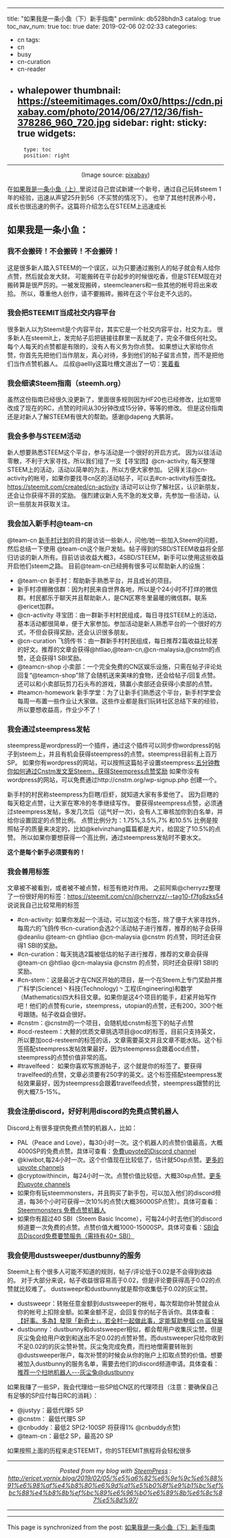 
---
title: "如果我是一条小鱼（下）新手指南"
permlink: db528bhdn3
catalog: true
toc_nav_num: true
toc: true
date: 2019-02-06 02:02:33
categories:
- cn
tags:
- cn
- busy
- cn-curation
- cn-reader
- whalepower
thumbnail: https://steemitimages.com/0x0/https://cdn.pixabay.com/photo/2014/06/27/12/36/fish-378286_960_720.jpg
sidebar:
    right:
        sticky: true
widgets:
    -
        type: toc
        position: right
---


<center><img src="https://steemitimages.com/0x0/https://cdn.pixabay.com/photo/2014/06/27/12/36/fish-378286_960_720.jpg" alt="" /><br/>
    (Image source: <a href="https://steemitimages.com/0x0/https://cdn.pixabay.com/photo/2014/06/27/12/36/fish-378286_960_720.jpg">pixabay</a>)
    </center>

在<a href="https://steemit.com/cn/@ericet/mh36937ytn">如果我是一条小鱼（上）</a>里说过自己尝试新建一个新号，通过自己玩转steem 1年的经验，迅速从声望25升到56（不买赞的情况下）。
也举了其他村民养小号，成长也很迅速的例子。这篇将介绍怎么在STEEM上迅速成长

<h2>如果我是一条小鱼：</h2>

<h3>我不会搬砖！不会搬砖！不会搬砖！</h3>

这是很多新人踏入STEEM的一个误区，以为只要通过搬别人的帖子就会有人给你点赞，然后就会发大财。
可能搬砖在平台起步的时候很吃香，但是STEEM现在对搬砖算是很严厉的。一被发现搬砖，steemcleaners和一些其他的帐号将出来收拾。
所以，尊重他人创作，请不要搬砖。搬砖在这个平台走不久远的。

<h3>我会把STEEMIT当成社交内容平台</h3>

很多新人以为Steemit是个内容平台，其实它是一个社交内容平台，社交为主。
很多新人在steemit上，发完帖子后把链接往群里一丢就走了，完全不做任何社交。
每个人每天的点赞都是有限的，没有人有义务为你点赞。
如果想让大家给你点赞，你首先先把他们当作朋友，真心对待，多到他们的帖子留言点赞，而不是把他们当作点赞机器人。
瓜叔@aellly这篇吐槽文道出了一切：<a href="https://steemit.com/@aellly/hevje9i1x9">笑着看</a>

<h3>我会细读Steem指南（steemh.org）</h3>

虽然这份指南已经很久没更新了，里面很多规则因为HF20也已经修改，比如宽带改成了现在的RC，点赞的时间从30分钟改成15分钟，等等的修改。
但是这份指南还是对新人了解STEEM有很大的帮助。感谢@dapeng 大鹏哥。

<h3>我会多参与STEEM活动</h3>

新人想要熟悉STEEM这个平台，参与活动是一个很好的开启方式。
因为以往活动零散，不利于大家寻找，所以我们组了一支【寻宝团】@cn-activity, 每天整理STEEM上的活动，活动以简单的为主，所以方便大家参加。
记得关注@cn-activity的帐号，如果你要找寻cn区的活动帖子，可以去#cn-activity标签查找。https://steemit.com/created/cn-activity
活动可以让你了解社区，认识新朋友，还会让你获得不菲的奖励。
强烈建议新人先不急的发文章，先参加一些活动，认识一些朋友并获取关注。

<h3>我会加入新手村@team-cn</h3>

@team-cn <a href="https://steemit.com/cn/@team-cn/steemit-cn">新手村计划</a>的目的是访谈一些新人，问他/她一些加入Steem的问题，然后总结一下使用 @team-cn这个账户发帖。帖子得到的SBD/STEEM收益将全部归访谈的新人所有。目前访谈收益大概3，4SBD/STEEM，新手可以使用这些收益开启他们steem之路。
目前@team-cn已经拥有很多可以帮助新人的设施：
* @team-cn 新手村：帮助新手熟悉平台，并且成长的项目。
* 新手村凉棚微信群：因为村民来自世界各地，所以是个24小时不打烊的微信群。村民都乐于聊天并且帮助新人，是CN区寒冬里最暖的微信群。联系@ericet加群。
* @cn-activity 寻宝团：由一群新手村村民组成，每日寻找STEEM上的活动，基本活动都很简单，便于大家参加。参加活动是新人熟悉平台的一个很好的方式，不但会获得奖励，还会认识很多朋友。
* @cn-curation 飞鸽传书：由一群新手村村民组成，每日推荐2篇收益比较差的好文。推荐的文章会获得@htliao,@team-cn,@cn-malaysia,@cnstm的点赞，还会获得1 SBI奖励。
* @teamcn-shop 小卖部：一个完全免费的CN区娱乐设施，只需在帖子评论处回复“@teamcn-shop"除了会随机送来美味的食物，还会给帖子/回复点赞。还可以和小卖部玩剪刀石头布的游戏，猜赢小卖部还会获得小卖部的点赞。
* #teamcn-homework 新手学堂：为了让新手们熟悉这个平台，新手村学堂会每周一布置一些作业让大家做。这些作业都是我们玩转社区总结下来的经验，所以要想收益高，作业少不了！

<h3>我会通过steempress发帖</h3>

steempress是wordpress的一个插件，通过这个插件可以同步你wordpress的帖子到steem上，并且有机会获得steempress的点赞。steempress目前有上百万SP。
如果你有wordpress的网站，可以按照这篇帖子设置steempress:<a href="https://steemit.com/@iguazi123/cnstmsteemsteempress-ik2wor7ejj">五分钟教你如何通过Cnstm发文至Steem，获得Steempress点赞奖励</a>
如果你没有wordpress的网站，可以免费通过http://cnstm.org/wp-signup.php 创建一个。

新手村的村民称steempress为巨瞎/巨虾，就知道大家有多爱他了。
因为巨瞎的每天稳定点赞，让大家在寒冷的冬季继续写作。
要获得steempress点赞，必须通过steempress发帖，多发几次后（运气好一次)，会有人工审核加你到白名单，并给你设置固定的点赞比例。
点赞比例分为：1.75%,3.5%,7% 和10.5%
比例是按照帖子的质量来决定的，比如@kelvinzhang篇篇都是大片，给固定了10.5%的点赞。
所以如果你要想获得一个高比例，通过steempress发帖时不要水文。

<strong>这个是每个新手必须要有的！</strong>

<h3>我会善用标签</h3>

文章被不被看到，或者被不被点赞，标签有绝对作用。
之前阿紫@cherryzz整理了一份很好用的标签：https://steemit.com/cn/@cherryzz/--tag10-f7fg8zks54
说说我自己比较常用的标签
* #cn-activity: 如果你发起一个活动，可以加这个标签，除了便于大家寻找外，每周六的飞鸽传书cn-curation会选2个活动帖子进行推荐，推荐的帖子会获得@deanliu @team-cn @htliao @cn-malaysia @cnstm 的点赞，同时还会获得1 SBI的奖励。
* #cn-curation：每天挑选2篇被低估的帖子进行推荐，推荐的文章会获得@team-cn @htliao @cn-malaysia @cnstm 的点赞，同时还会获得1 SBI的奖励。
* #cn-stem：这是最近才在CN区开始的项目，是一个在Steem上专门奖励并推广科学(Science)丶科技(Technology)丶工程(Engineering)和数学（Mathematics)四大科目文章。如果你是这4个项目的能手，赶紧开始写作吧！他们的点赞有curie，steempress，utopian的点赞，还有200，300个帐号跟随。帖子收益会很好。
* #cnstm：@cnstm的一个项目，会随机给cnstm标签下的帖子点赞
* #ocd-resteem：大鲸的优质文章挑选项目@ocd的标签，目前只支持英文，所以要加ocd-resteem的标签的话，文章需要英文并且文章不能水贴。这个标签搭配steempress发帖效果最好，因为steempress会跟着ocd点赞，steempress的点赞价值非常的高。
* #travelfeed： 如果你喜欢写旅游帖子，这个就是你的标签了。要获得travelfeed的点赞，文章必须要有250字的英文。这个标签搭配steempress发帖效果最好，因为steempress会跟着travelfeed点赞，steempress跟赞的比例大概7.5-15%。

<h3>我会注册discord，好好利用discord的免费点赞机器人</h3>

Discord上有很多提供免费点赞的机器人，比如：
* PAL（Peace and Love），每30小时一次。这个机器人的点赞价值最高，大概4000SP的免费点赞。具体可查看：<a href="https://steemit.com/steempress/@minloulou/steemit003upvotediscordchannel-6dywn3tw0m">免費upvote的Discord channel</a>
* @kiwibot,每24小时一次。这个价值现在比较低了，估计就50sp点赞。<a href="https://steemit.com/steempress/@minloulou/steemit005upvotechannels-u6455lhi45">更多的upvote channels</a>
* @cryptowithincin，每24小时一次。点赞价值比较低，大概30sp点赞。<a href="https://steemit.com/steempress/@minloulou/steemit005upvotechannels-u6455lhi45">更多的upvote channels</a>
* 如果你有玩steemmonsters，并且购买了新手包，可以加入他们的discord频道，每36个小时可获得一次10%的点赞(大概36000SP点赞）。具体可查看：<a href="https://steemit.com/@ericet/steemmonsters-pdnujzqt">Steemmonsters 免费点赞机器人</a>
* 如果你有超过40 SBI（Steem Basic Income），可每24小时去他们的discord频道要一次免费的点赞。点赞价值大概1000-15000SP。具体可查看：<a href="https://steemit.com/@ericet/sbidiscord40sbi-4he7zfd7uq">SBI会员Discord免费要赞服务（需持有40+ SBI）</a>

<h3>我会使用dustsweeper/dustbunny的服务</h3>

Steemit上有个很多人可能不知道的规则，帖子/评论低于0.02是不会得到收益的。
对于大部分来说，帖子收益很容易高于0.02，但是评论要获得高于0.02的点赞就比较难了。
dustsweepr和dustbunny就是帮你收集低于0.02的灰尘赞。
* dustsweepr：转账任意金额到dustsweeper的帐号，每次帮助你补赞就会从你的帐号上扣除金额。如果金额不足，会回复你的帖子告诉你。具体查看：<a href="https://steemit.com/steempress/@honoru/cn-lnl2tgumln">【好事。多為】發現「新奇士」，若全村一起做此事，定能幫助整個 cn 區發展</a>
* dustbunny：dustbunny和dustsweeper相似，都会帮用户收集灰尘赞。但是灰尘兔会给用户收到和送出不足0.02的点赞补赞。而dustsweeper只给你收到不足0.02的的灰尘赞补赞。灰尘兔完成免费，而扫地僧需要转账到@dustsweeper账户，每次补赞的时候会从你的账户上扣取点赞的价值。想要被加入dustbunny的服务名单，需要去他们的discord频道申请。具体查看：<a href="https://steemit.com/@ericet/---dustbunny-k8yzbo7ic9">推荐一个扫地机器人---灰尘兔@dustbunny</a>

如果我赚了一些SP，我会代理给一些SP给CN区的代理项目（注意：要确保自己有足够的SP应付每日RC的消耗）：
* @justyy：最低代理5 SP
* @cnstm： 最低代理5 SP
* @cnbuddy：最低2 SP(2-100SP 将获得1% @cnbuddy点赞)
* @team-cn：最低2 SP，最高20 SP

如果按照上面的历程来走STEEMIT，你的STEEMIT旅程将会轻松很多 <br /><center><hr/><em>Posted from my blog with <a href='https://wordpress.org/plugins/steempress/'>SteemPress</a> : http://ericet.vornix.blog/2019/02/05/%e5%a6%82%e6%9e%9c%e6%88%91%e6%98%af%e4%b8%80%e6%9d%a1%e5%b0%8f%e9%b1%bc%ef%bc%88%e4%b8%8b%ef%bc%89%e6%96%b0%e6%89%8b%e6%8c%87%e5%8d%97/ </em><hr/></center>          

- - -

This page is synchronized from the post: [如果我是一条小鱼（下）新手指南](https://steemit.com/@ericet/db528bhdn3)
